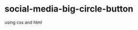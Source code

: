 # social-media-big-circle-button
using css and html
<br/>
<img src="https://4.bp.blogspot.com/-mH-oFCovouI/WEgiB17foGI/AAAAAAAABHI/Oun800ghhOwGm2VuPMpHKDAUBJZHj7FwQCLcB/s640/social-media.png" style="display: block; transform: translate3d(-50%, 218px, 0px);">
